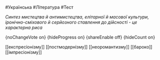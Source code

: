 #Українська #Література #Тест

*Синтез мистецтва й антимистецтва, елітарної й масової культури,  іронічно-сміхового й серйозного ставлення до дійсності - це характерна  риса*

{noChangeVote on}
{hideProgress on}
{shareEnable off}
{hideCount on}

[[експресіонізму]]
[[постмодернізму]]
[[неоромантизму]]
[[бароко]]
[[імпресіонізму]]
